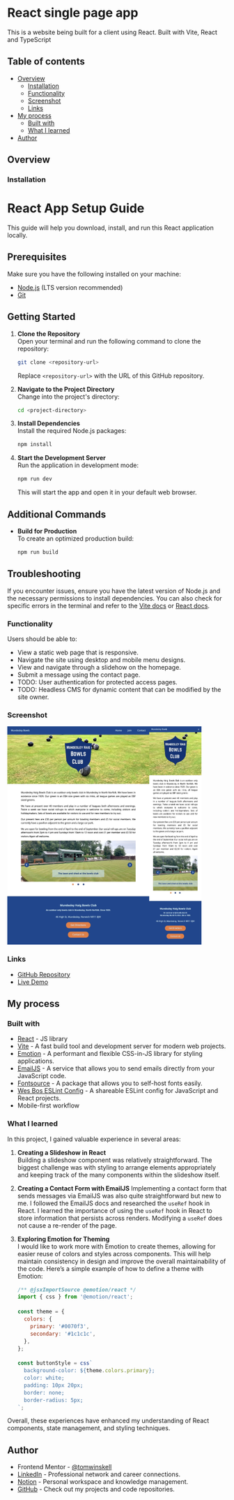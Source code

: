 # React single page app

This is a website being built for a client using React. Built with Vite, React and TypeScript

## Table of contents

- [Overview](#overview)
  - [Installation](#installation)
  - [Functionality](#functionality)
  - [Screenshot](#screenshot)
  - [Links](#links)
- [My process](#my-process)
  - [Built with](#to-be-built-with)
  - [What I learned](#what-i-learned)
- [Author](#author)

## Overview

### Installation

# React App Setup Guide

This guide will help you download, install, and run this React application locally.

## Prerequisites

Make sure you have the following installed on your machine:

- [Node.js](https://nodejs.org/) (LTS version recommended)
- [Git](https://git-scm.com/)

## Getting Started

1. **Clone the Repository**  
   Open your terminal and run the following command to clone the repository:

   ```bash
   git clone <repository-url>
   ```

   Replace `<repository-url>` with the URL of this GitHub repository.

2. **Navigate to the Project Directory**  
   Change into the project's directory:

   ```bash
   cd <project-directory>
   ```

3. **Install Dependencies**  
   Install the required Node.js packages:

   ```bash
   npm install
   ```

4. **Start the Development Server**  
   Run the application in development mode:
   ```bash
   npm run dev
   ```
   This will start the app and open it in your default web browser.

## Additional Commands

- **Build for Production**  
  To create an optimized production build:
  ```bash
  npm run build
  ```

## Troubleshooting

If you encounter issues, ensure you have the latest version of Node.js and the necessary permissions to install dependencies. You can also check for specific errors in the terminal and refer to the [Vite docs](https://vitejs.dev/) or [React docs](https://reactjs.org/docs/getting-started.html).

### Functionality

Users should be able to:

- View a static web page that is responsive.
- Navigate the site using desktop and mobile menu designs.
- View and navigate through a slidehow on the homepage.
- Submit a message using the contact page.
- TODO: User authentication for protected access pages.
- TODO: Headless CMS for dynamic content that can be modified by the site owner.

### Screenshot

<div style='display: flex; flex-direction: row;'>
  <img src='./src/assets/images/screenshot.jpeg' height='500px'/>
  <img src='./src/assets/images/screenshot_mobile.jpeg' height='500px'/>
</div>

### Links

- [GitHub Repository](https://github.com/tomwinskell/bowls-frontend)
- [Live Demo](https://tomwinskell.github.io/bowls-frontend/)

## My process

### Built with

- [React](https://reactjs.org/) - JS library
- [Vite](https://vitejs.dev/) - A fast build tool and development server for modern web projects.
- [Emotion](https://emotion.sh/docs/introduction) - A performant and flexible CSS-in-JS library for styling applications.
- [EmailJS](https://www.emailjs.com/) - A service that allows you to send emails directly from your JavaScript code.
- [Fontsource](https://fontsource.org/) - A package that allows you to self-host fonts easily.
- [Wes Bos ESLint Config](https://github.com/wesbos/eslint-config) - A shareable ESLint config for JavaScript and React projects.
- Mobile-first workflow

### What I learned

In this project, I gained valuable experience in several areas:

1. **Creating a Slideshow in React**  
   Building a slideshow component was relatively straightforward. The biggest challenge was with styling to arrange elements appropriately and keeping track of the many components within the slideshow itself.

2. **Creating a Contact Form with EmailJS**
   Implementing a contact form that sends messages via EmailJS was also quite straightforward but new to me. I followed the EmailJS docs and researched the `useRef` hook in React. I learned the importance of using the `useRef` hook in React to store information that persists across renders. Modifying a `useRef` does not cause a re-render of the page.

3. **Exploring Emotion for Theming**  
   I would like to work more with Emotion to create themes, allowing for easier reuse of colors and styles across components. This will help maintain consistency in design and improve the overall maintainability of the code. Here’s a simple example of how to define a theme with Emotion:

   ```javascript
   /** @jsxImportSource @emotion/react */
   import { css } from '@emotion/react';

   const theme = {
     colors: {
       primary: '#0070f3',
       secondary: '#1c1c1c',
     },
   };

   const buttonStyle = css`
     background-color: ${theme.colors.primary};
     color: white;
     padding: 10px 20px;
     border: none;
     border-radius: 5px;
   `;
   ```

Overall, these experiences have enhanced my understanding of React components, state management, and styling techniques.

## Author

- Frontend Mentor - [@tomwinskell](https://www.frontendmentor.io/profile/tomwinskell)
- [LinkedIn](https://www.linkedin.com/in/tomwinskell) - Professional network and career connections.
- [Notion](https://tomwinskell.notion.site) - Personal workspace and knowledge management.
- [GitHub](https://github.com/tomwinskell) - Check out my projects and code repositories.
